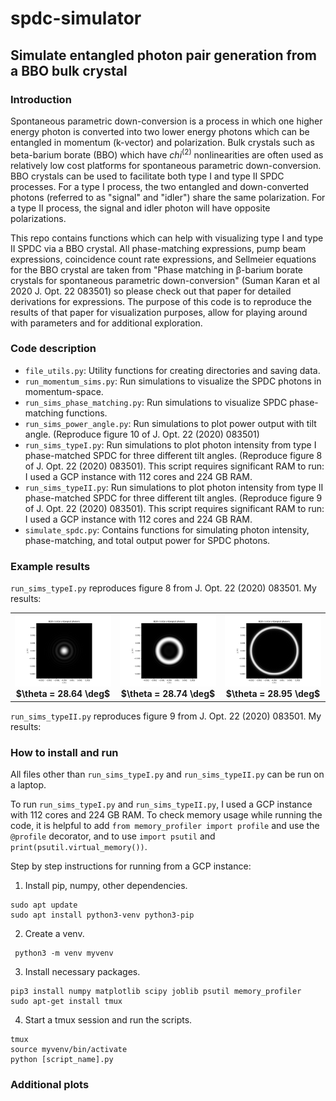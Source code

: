 # spdc-simulator
## Simulate entangled photon pair generation from a BBO bulk crystal
### Introduction
Spontaneous parametric down-conversion is a process in which one higher energy photon is converted into two
lower energy photons which can be entangled in momentum (k-vector) and polarization. Bulk crystals such as
beta-barium borate (BBO) which have $chi^{(2)}$ nonlinearities are often used as relatively low cost platforms for spontaneous parametric down-conversion. BBO crystals can be used to facilitate both type I and type II SPDC processes. For a type I process, the two 
entangled and down-converted photons (referred to as "signal" and "idler") share the same polarization. For a type II process,
the signal and idler photon will have opposite polarizations. 


This repo contains functions which can help with visualizing type I and type II SPDC via a BBO crystal. All 
phase-matching expressions, pump beam expressions, coincidence count rate expressions, and Sellmeier equations for the BBO crystal are taken from 
"Phase matching in β-barium borate crystals for spontaneous parametric down-conversion" (Suman Karan et al 2020 J. Opt. 22 083501) so please check out that paper for detailed derivations for expressions. The purpose of this code is to reproduce the results of that paper for visualization purposes, allow for playing around with parameters and for additional exploration.

### Code description
- `file_utils.py`: Utility functions for creating directories and saving data.
- `run_momentum_sims.py`: Run simulations to visualize the SPDC photons in momentum-space. 
- `run_sims_phase_matching.py`: Run simulations to visualize SPDC phase-matching functions.
- `run_sims_power_angle.py`: Run simulations to plot power output with tilt angle. (Reproduce figure 10 of J. Opt. 22 (2020) 083501)
- `run_sims_typeI.py`: Run simulations to plot photon intensity from type I phase-matched SPDC for three different tilt angles. (Reproduce figure 8 of J. Opt. 22 (2020) 083501). This script requires significant RAM to run: I used a GCP instance with 112 cores and 224 GB RAM. 
- `run_sims_typeII.py`: Run simulations to plot photon intensity from type II phase-matched SPDC for three different tilt angles. (Reproduce figure 9 of J. Opt. 22 (2020) 083501). This script requires significant RAM to run: I used a GCP instance with 112 cores and 224 GB RAM. 
- `simulate_spdc.py`: Contains functions for simulating photon intensity, phase-matching, and total output power for SPDC photons.

### Example results
`run_sims_typeI.py` reproduces figure 8 from J. Opt. 22 (2020) 083501. My results:
<table>
  <tr>
    <td style="text-align:center;">
      <img src="imgs/type1a.png" alt="$\theta = 28.64 \deg$" width="200"/><br>
      <b>$\theta = 28.64 \deg$</b>
    </td>
    <td style="text-align:center;">
      <img src="imgs/type1b.png" alt="$\theta = 28.74 \deg$" width="200"/><br>
      <b>$\theta = 28.74 \deg$</b>
    </td>
    <td style="text-align:center;">
      <img src="imgs/type1c.png" alt="$\theta = 28.95 \deg$" width="200"/><br>
      <b>$\theta = 28.95 \deg$</b>
    </td>
  </tr>
</table>

`run_sims_typeII.py` reproduces figure 9 from J. Opt. 22 (2020) 083501. My results:


### How to install and run
All files other than `run_sims_typeI.py` and `run_sims_typeII.py` can be run on a laptop. 

To run `run_sims_typeI.py` and `run_sims_typeII.py`, I used a GCP instance with 112 cores and 224 GB RAM. To check memory usage while running the code, it is helpful to add `from memory_profiler import profile` and use the `@profile` decorator, and to use `import psutil` and
`print(psutil.virtual_memory())`.

Step by step instructions for running from a GCP instance:
1. Install pip, numpy, other dependencies.

```
sudo apt update
sudo apt install python3-venv python3-pip
```

2. Create a venv.
```
 python3 -m venv myvenv
```

3. Install necessary packages.
```
pip3 install numpy matplotlib scipy joblib psutil memory_profiler
sudo apt-get install tmux
```

4. Start a tmux session and run the scripts. 
```
tmux
source myvenv/bin/activate
python [script_name].py
```

### Additional plots

